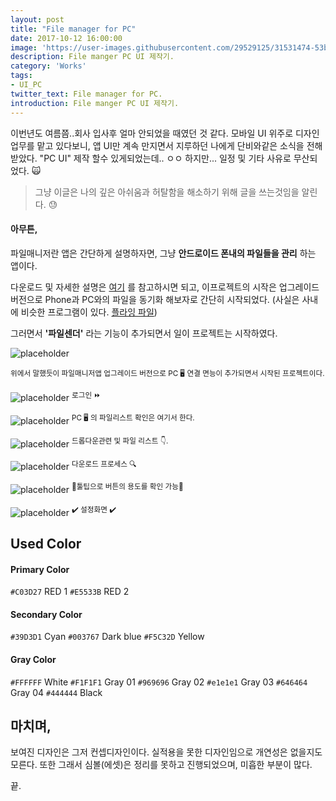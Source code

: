 ```yaml
---
layout: post
title: "File manager for PC"
date: 2017-10-12 16:00:00
image: 'https://user-images.githubusercontent.com/29529125/31531474-53bbd3f2-b022-11e7-8d79-5e5682ed1f1b.jpg'
description: File manger PC UI 제작기.
category: 'Works'
tags:
- UI_PC
twitter_text: File manager for PC.
introduction: File manger PC UI 제작기.
---
```


이번년도 여름쯤..회사 입사후 얼마 안되었을 때였던 것 같다. 
모바일 UI 위주로 디자인 업무를 맡고 있다보니, 앱 UI만 계속 만지면서 지루하던 나에게 단비와같은 소식을 전해 받았다.
"PC UI" 제작 할수 있게되었는데.. ㅇㅇ 하지만... 일정 및 기타 사유로 무산되었다. 🙀

> 그냥 이글은 나의 깊은 아쉬움과 허탈함을 해소하기 위해 글을 쓰는것임을 알린다. 😓

#### 아무튼,
파일매니저란 앱은 간단하게 설명하자면, 그냥 **안드로이드 폰내의 파일들을 관리** 하는 앱이다. 

다운로드 및 자세한 설명은 [여기](https://rte4a.app.goo.gl/TYCN) 를 참고하시면 되고,
이프로젝트의 시작은 업그레이드 버전으로 Phone과 PC와의 파일을 동기화 해보자로 간단히 시작되었다.
(사실은 사내에 비슷한 프로그램이 있다. [플라잉 파일](https://flying-file.com/new_index_kr.php))

그러면서 **'파일센더'** 라는 기능이 추가되면서 일이 프로젝트는 시작하였다.

![placeholder](https://user-images.githubusercontent.com/29529125/31531198-8a1858a0-b020-11e7-920e-7a0c85b48fd1.jpg)

<sup>위에서 말했듯이 파일매니저앱 업그레이드 버전으로 PC 🖥 연결 면능이 추가되면서 시작된 프로젝트이다. </sup>

![placeholder](https://user-images.githubusercontent.com/29529125/31534589-8b7ceafa-b032-11e7-9b26-fae0db2928b5.jpg)
<sup>로그인 ⏩</sup>

![placeholder](https://user-images.githubusercontent.com/29529125/31532237-eb018c94-b026-11e7-9139-e670e6335c73.jpg)
<sup>PC 🖥 의 파일리스트 확인은 여기서 한다.</sup>

![placeholder](https://user-images.githubusercontent.com/29529125/31533760-de6568c2-b02e-11e7-900c-d7bde53c5418.jpg)
<sup>드롭다운관련 및 파일 리스트 👇.</sup>

![placeholder](https://user-images.githubusercontent.com/29529125/31533891-68f7b85a-b02f-11e7-922d-c27b1f4a86d0.jpg)
<sup>다운로드 프로세스 🔍</sup>

![placeholder](https://user-images.githubusercontent.com/29529125/31534241-169d0b08-b031-11e7-923b-7fd2fc769b54.jpg)
<sup>🤘툴팁으로 버튼의 용도를 확인 가능🤘</sup>

![placeholder](https://user-images.githubusercontent.com/29529125/31534595-92bb2098-b032-11e7-8727-17726ea51b2f.jpg)
<sup> ✔️ 설정화면 ✔️ </sup>

## Used Color

#### Primary Color

`#C03D27` RED 1
`#E5533B` RED 2

#### Secondary Color

`#39D3D1` Cyan
`#003767` Dark blue
`#F5C32D` Yellow

#### Gray Color

`#FFFFFF` White
`#F1F1F1` Gray 01
`#969696` Gray 02
`#e1e1e1` Gray 03
`#646464` Gray 04
`#444444` Black

## 마치며,

보여진 디자인은 그저 컨셉디자인이다. 실적용을 못한 디자인임으로 개연성은 없을지도 모른다. 또한 그래서 심볼(에셋)은 정리를 못하고 진행되었으며, 미흡한 부분이 많다.

끝.
